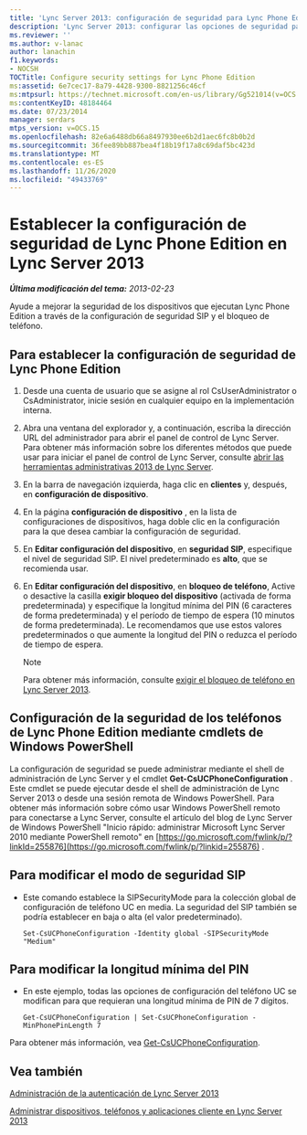 ```yaml
---
title: 'Lync Server 2013: configuración de seguridad para Lync Phone Edition'
description: 'Lync Server 2013: configurar las opciones de seguridad para Lync Phone Edition.'
ms.reviewer: ''
ms.author: v-lanac
author: lanachin
f1.keywords:
- NOCSH
TOCTitle: Configure security settings for Lync Phone Edition
ms:assetid: 6e7cec17-8a79-4428-9300-8821256c46cf
ms:mtpsurl: https://technet.microsoft.com/en-us/library/Gg521014(v=OCS.15)
ms:contentKeyID: 48184464
ms.date: 07/23/2014
manager: serdars
mtps_version: v=OCS.15
ms.openlocfilehash: 82e6a6488db66a8497930ee6b2d1aec6fc8b0b2d
ms.sourcegitcommit: 36fee89bb887bea4f18b19f17a8c69daf5bc423d
ms.translationtype: MT
ms.contentlocale: es-ES
ms.lasthandoff: 11/26/2020
ms.locfileid: "49433769"
---
```

# <a name="configure-security-settings-for-lync-phone-edition-in-lync-server-2013"></a>Establecer la configuración de seguridad de Lync Phone Edition en Lync Server 2013

<div data-xmlns="http://www.w3.org/1999/xhtml">

<div class="topic" data-xmlns="http://www.w3.org/1999/xhtml" data-msxsl="urn:schemas-microsoft-com:xslt" data-cs="https://msdn.microsoft.com/">

<div data-asp="https://msdn2.microsoft.com/asp">



</div>

<div id="mainSection">

<div id="mainBody">

<span> </span>

_**Última modificación del tema:** 2013-02-23_

Ayude a mejorar la seguridad de los dispositivos que ejecutan Lync Phone Edition a través de la configuración de seguridad SIP y el bloqueo de teléfono.

<div>

## <a name="to-configure-security-settings-for-lync-phone-edition"></a>Para establecer la configuración de seguridad de Lync Phone Edition

1.  Desde una cuenta de usuario que se asigne al rol CsUserAdministrator o CsAdministrator, inicie sesión en cualquier equipo en la implementación interna.

2.  Abra una ventana del explorador y, a continuación, escriba la dirección URL del administrador para abrir el panel de control de Lync Server. Para obtener más información sobre los diferentes métodos que puede usar para iniciar el panel de control de Lync Server, consulte [abrir las herramientas administrativas 2013 de Lync Server](lync-server-2013-open-lync-server-administrative-tools.md).

3.  En la barra de navegación izquierda, haga clic en **clientes** y, después, en **configuración de dispositivo**.

4.  En la página **configuración de dispositivo** , en la lista de configuraciones de dispositivos, haga doble clic en la configuración para la que desea cambiar la configuración de seguridad.

5.  En **Editar configuración del dispositivo**, en **seguridad SIP**, especifique el nivel de seguridad SIP. El nivel predeterminado es **alto**, que se recomienda usar.

6.  En **Editar configuración del dispositivo**, en **bloqueo de teléfono**, Active o desactive la casilla **exigir bloqueo del dispositivo** (activada de forma predeterminada) y especifique la longitud mínima del PIN (6 caracteres de forma predeterminada) y el período de tiempo de espera (10 minutos de forma predeterminada). Le recomendamos que use estos valores predeterminados o que aumente la longitud del PIN o reduzca el período de tiempo de espera.
    
    <div>
    

    > [!NOTE]  
    > Para obtener más información, consulte <A href="lync-server-2013-enforce-phone-locking.md">exigir el bloqueo de teléfono en Lync Server 2013</A>.

    
    </div>

</div>

<div>

## <a name="configuring-security-settings-for-lync-phone-edition-phones-by-using-windows-powershell-cmdlets"></a>Configuración de la seguridad de los teléfonos de Lync Phone Edition mediante cmdlets de Windows PowerShell

La configuración de seguridad se puede administrar mediante el shell de administración de Lync Server y el cmdlet **Get-CsUCPhoneConfiguration** . Este cmdlet se puede ejecutar desde el shell de administración de Lync Server 2013 o desde una sesión remota de Windows PowerShell. Para obtener más información sobre cómo usar Windows PowerShell remoto para conectarse a Lync Server, consulte el artículo del blog de Lync Server de Windows PowerShell "Inicio rápido: administrar Microsoft Lync Server 2010 mediante PowerShell remoto" en [https://go.microsoft.com/fwlink/p/?linkId=255876](https://go.microsoft.com/fwlink/p/?linkid=255876) .

<div>

## <a name="to-modify-the-sip-security-mode"></a>Para modificar el modo de seguridad SIP

  - Este comando establece la SIPSecurityMode para la colección global de configuración de teléfono UC en media. La seguridad del SIP también se podría establecer en baja o alta (el valor predeterminado).
    
        Set-CsUCPhoneConfiguration -Identity global -SIPSecurityMode "Medium"

</div>

<div>

## <a name="to-modify-the-minimum-pin-length"></a>Para modificar la longitud mínima del PIN

  - En este ejemplo, todas las opciones de configuración del teléfono UC se modifican para que requieran una longitud mínima de PIN de 7 dígitos.
    
        Get-CsUCPhoneConfiguration | Set-CsUCPhoneConfiguration -MinPhonePinLength 7

</div>

Para obtener más información, vea [Get-CsUCPhoneConfiguration](https://docs.microsoft.com/powershell/module/skype/Get-CsUCPhoneConfiguration).

</div>

<div>

## <a name="see-also"></a>Vea también


[Administración de la autenticación de Lync Server 2013](lync-server-2013-managing-lync-server-authentication.md)  


[Administrar dispositivos, teléfonos y aplicaciones cliente en Lync Server 2013](lync-server-2013-managing-devices-phones-and-client-applications.md)  
  

</div>

</div>

<span> </span>

</div>

</div>

</div>

